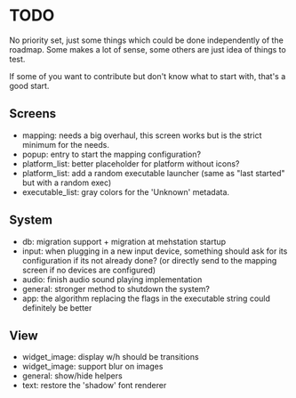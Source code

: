 # TODO

No priority set, just some things which could be done independently of the roadmap.
Some makes a lot of sense, some others are just idea of things to test.

If some of you want to contribute but don't know what to start with, that's a good start.

## Screens

  * mapping: needs a big overhaul, this screen works but is the strict minimum for the needs.
  * popup: entry to start the mapping configuration?
  * platform_list: better placeholder for platform without icons?
  * platform_list: add a random executable launcher (same as "last started" but with a random exec)
  * executable_list: gray colors for the 'Unknown' metadata.

## System

  * db: migration support + migration at mehstation startup
  * input: when plugging in a new input device, something should ask for its configuration if its not already done? (or directly send to the mapping screen if no devices are configured)
  * audio: finish audio sound playing implementation
  * general: stronger method to shutdown the system?
  * app: the algorithm replacing the flags in the executable string could definitely be better

## View

  * widget_image: display w/h should be transitions
  * widget_image: support blur on images
  * general: show/hide helpers
  * text: restore the 'shadow' font renderer
